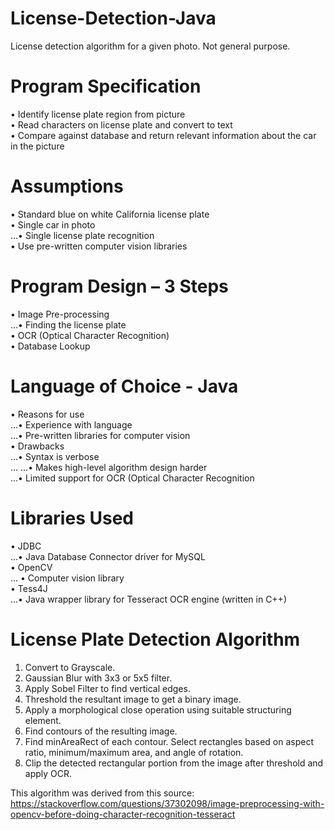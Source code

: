 # License-Detection-Java
License detection algorithm for a given photo. Not general purpose. 

# Program Specification

• Identify license plate region from picture  <br />
• Read characters on license plate and convert to text  <br />
• Compare against database and return relevant information about the car in the picture  <br />

# Assumptions

• Standard blue on white California license plate <br />
• Single car in photo  <br />
    ...• Single license plate recognition  <br />
• Use pre-written computer vision libraries  <br />

# Program Design – 3 Steps  

• Image Pre-processing  <br />
    ...• Finding the license plate  <br />
• OCR (Optical Character Recognition)  <br />
• Database Lookup  <br />

# Language of Choice - Java

• Reasons for use  <br />
    ...• Experience with language   <br />
    ...• Pre-written libraries for computer vision  <br />
• Drawbacks  <br />
    ...• Syntax is verbose  <br />
        ... ...• Makes high-level algorithm design harder <br />
    ...• Limited support for OCR (Optical Character Recognition <br />

# Libraries Used

• JDBC <br />
    ...• Java Database Connector driver for MySQL <br />
• OpenCV <br />
   ... • Computer vision library  <br />
• Tess4J  <br />
    ...• Java wrapper library for Tesseract OCR engine (written in C++)  <br />
    
# License Plate Detection Algorithm

1. Convert to Grayscale.
2. Gaussian Blur with 3x3 or 5x5 filter.
3. Apply Sobel Filter to find vertical edges.
4. Threshold the resultant image to get a binary image.
5. Apply a morphological close operation using suitable structuring element.
6. Find contours of the resulting image.
7. Find minAreaRect of each contour. Select rectangles based on aspect ratio, minimum/maximum area, and angle of rotation.
8. Clip the detected rectangular portion from the image after threshold and apply OCR.


This algorithm was derived from this source: https://stackoverflow.com/questions/37302098/image-preprocessing-with-opencv-before-doing-character-recognition-tesseract
